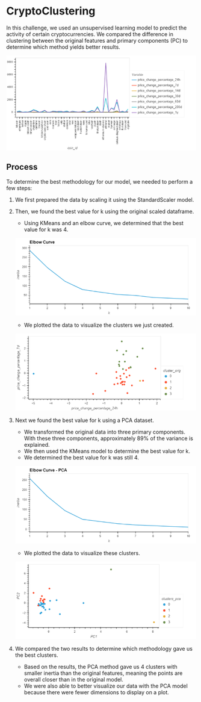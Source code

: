 # CryptoClustering
In this challenge, we used an unsupervised learning model to predict the activity of certain cryptocurrencies. We compared the difference in clustering between the original features and primary components (PC) to determine which method yields better results.

![plot](Output/market_data.png)

## Process
To determine the best methodology for our model, we needed to perform a few steps:

1. We first prepared the data by scaling it using the StandardScaler model.
2. Then, we found the best value for k using the original scaled dataframe.
    * Using KMeans and an elbow curve, we determined that the best value for k was 4.

    ![plot](Output/elbow_original.png)
    * We plotted the data to visualize the clusters we just created.

    ![plot](Output/cluster_original.png)
3. Next we found the best value for k using a PCA dataset.
    * We transformed the original data into three primary components. With these three components, approximately 89% of the variance is explained.
    * We then used the KMeans model to determine the best value for k.
    * We determined the best value for k was still 4.

    ![plot](Output/elbow_pca.png)
    * We plotted the data to visualize these clusters.

    ![plot](Output/cluster_pca.png)
4. We compared the two results to determine which methodology gave us the best clusters.
    * Based on the results, the PCA method gave us 4 clusters with smaller inertia than the original features, meaning the points are overall closer than in the original model. 
    * We were also able to better visualize our data with the PCA model because there were fewer dimensions to display on a plot.



